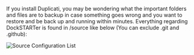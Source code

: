 If you install Duplicati, you may be wondering what the important folders and files are to backup in case something goes wrong and you want to restore and be back up and running within minutes. Everything regarding DockSTARTer is found in /source like below (You can exclude .git and .github):

![Source Configuration List](https://i.imgur.com/V2pyzW5.png)
